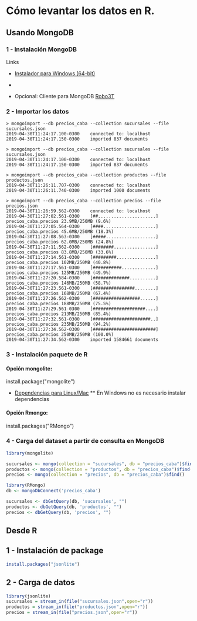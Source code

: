 
# Cómo levantar los datos en R.

## Usando MongoDB

### 1 - Instalación MongoDB
Links

- [Instalador para Windows (64-bit)](https://fastdl.mongodb.org/win32/mongodb-win32-x86_64-2008plus-ssl-3.6.4-signed.msi)
- [Mac/Linux]: (https://www.mongodb.com/download-center?#community)

- Opcional:  Cliente para MongoDB [Robo3T](https://robomongo.org/download")

### 2 - Importar los datos

```
> mongoimport --db precios_caba --collection sucursales --file sucursales.json
2019-04-30T11:24:17.100-0300	connected to: localhost
2019-04-30T11:24:17.150-0300	imported 837 documents
```

```
> mongoimport --db precios_caba --collection sucursales --file sucursales.json
2019-04-30T11:24:17.100-0300	connected to: localhost
2019-04-30T11:24:17.150-0300	imported 837 documents
```

```
> mongoimport --db precios_caba --collection productos --file productos.json 
2019-04-30T11:26:11.707-0300	connected to: localhost
2019-04-30T11:26:11.740-0300	imported 1000 documents
```

```
> mongoimport --db precios_caba --collection precios --file precios.json 
2019-04-30T11:26:59.562-0300	connected to: localhost
2019-04-30T11:27:02.561-0300	[##......................] precios_caba.precios	23.9MB/250MB (9.6%)
2019-04-30T11:27:05.564-0300	[####....................] precios_caba.precios	45.6MB/250MB (18.3%)
2019-04-30T11:27:08.563-0300	[#####...................] precios_caba.precios	62.0MB/250MB (24.8%)
2019-04-30T11:27:11.562-0300	[########................] precios_caba.precios	83.8MB/250MB (33.6%)
2019-04-30T11:27:14.561-0300	[#########...............] precios_caba.precios	102MB/250MB (40.8%)
2019-04-30T11:27:17.561-0300	[###########.............] precios_caba.precios	125MB/250MB (49.9%)
2019-04-30T11:27:20.584-0300	[##############..........] precios_caba.precios	146MB/250MB (58.7%)
2019-04-30T11:27:23.561-0300	[################........] precios_caba.precios	168MB/250MB (67.4%)
2019-04-30T11:27:26.562-0300	[##################......] precios_caba.precios	188MB/250MB (75.5%)
2019-04-30T11:27:29.561-0300	[####################....] precios_caba.precios	213MB/250MB (85.4%)
2019-04-30T11:27:32.561-0300	[######################..] precios_caba.precios	235MB/250MB (94.2%)
2019-04-30T11:27:34.562-0300	[########################] precios_caba.precios	250MB/250MB (100.0%)
2019-04-30T11:27:34.562-0300	imported 1584661 documents
```

### 3 - Instalación paquete de R

#### Opción mongolite:
install.package("mongolite")

* [Dependencias para Linux/Mac](https://jeroen.github.io/mongolite/)
** En Windows no es necesario instalar dependencias

#### Opción Rmongo:

install.packages("RMongo")

### 4 - Carga del dataset a partir de consulta en MongoDB

```R
library(mongolite)

sucursales <- mongo(collection = "sucursales", db = "precios_caba")$find()
productos <- mongo(collection = "productos", db = "precios_caba")$find()
precios <- mongo(collection = "precios", db = "precios_caba")$find()
```

```R
library(RMongo)
db <- mongoDbConnect('precios_caba')

sucursales <- dbGetQuery(db, 'sucursales', "")
productos <- dbGetQuery(db, 'productos', "")
precios <- dbGetQuery(db, 'precios', "")
```


## Desde R

## 1 - Instalación de package

```R
install.packages("jsonlite")
```

## 2 - Carga de datos

```R
library(jsonlite)
sucursales = stream_in(file("sucursales.json",open="r"))
productos = stream_in(file("productos.json",open="r"))
precios = stream_in(file("precios.json",open="r"))
```


